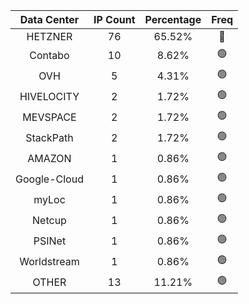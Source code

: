 | Data Center | IP Count | Percentage | Freq |
|:------------:|:--------:|:-----------:|:-----:|
| HETZNER | 76 | 65.52% | 🔴 |
| Contabo | 10 | 8.62% | 🟢 |
| OVH | 5 | 4.31% | 🟢 |
| HIVELOCITY | 2 | 1.72% | 🟢 |
| MEVSPACE | 2 | 1.72% | 🟢 |
| StackPath | 2 | 1.72% | 🟢 |
| AMAZON | 1 | 0.86% | 🟢 |
| Google-Cloud | 1 | 0.86% | 🟢 |
| myLoc | 1 | 0.86% | 🟢 |
| Netcup | 1 | 0.86% | 🟢 |
| PSINet | 1 | 0.86% | 🟢 |
| Worldstream | 1 | 0.86% | 🟢 |
| OTHER | 13 | 11.21% | 🟢 |